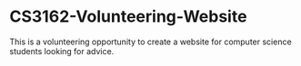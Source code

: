 # CS3162-Volunteering-Website
This is a volunteering opportunity to create a website for computer science students looking for advice.
